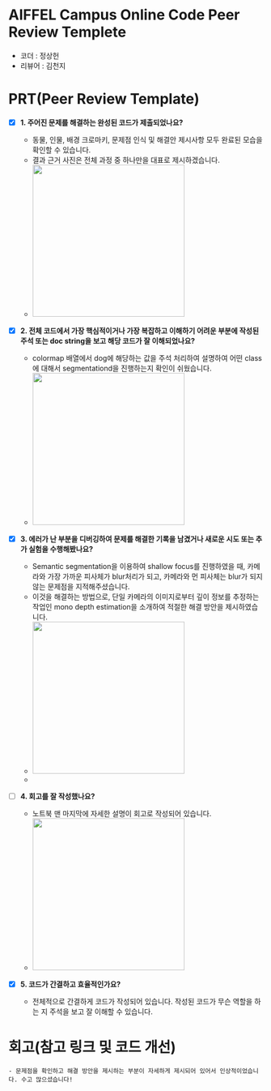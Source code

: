 # AIFFEL Campus Online Code Peer Review Templete
- 코더 : 정상헌
- 리뷰어 : 김천지

# PRT(Peer Review Template)
- [X]  **1. 주어진 문제를 해결하는 완성된 코드가 제출되었나요?**
    - 동물, 인물, 배경 크로마키, 문제점 인식 및 해결안 제시사항 모두 완료된 모습을 확인할 수 있습니다.
    - 결과 근거 사진은 전체 과정 중 하나만을 대표로 제시하겠습니다.
    - <img src="https://github.com/user-attachments/assets/6c0897f3-89ef-4ab3-81d4-e80e644bfc8b" width=300px/>
    
- [X]  **2. 전체 코드에서 가장 핵심적이거나 가장 복잡하고 이해하기 어려운 부분에 작성된 
주석 또는 doc string을 보고 해당 코드가 잘 이해되었나요?**
    - colormap 배열에서 dog에 해당하는 값을 주석 처리하여 설명하여 어떤 class에 대해서 segmentationd을 진행하는지 확인이 쉬웠습니다.
    - <img src="https://github.com/user-attachments/assets/01d1bc7e-84a5-4161-9f8a-71359f5807e4" width=300px/>
  
 
        
- [X]  **3. 에러가 난 부분을 디버깅하여 문제를 해결한 기록을 남겼거나
새로운 시도 또는 추가 실험을 수행해봤나요?**
    - Semantic segmentation을 이용하여 shallow focus를 진행하였을 때, 카메라와 가장 가까운 피사체가 blur처리가 되고, 카메라와 먼 피사체는 blur가 되지 않는 문제점을 지적해주셨습니다.
    - 이것을 해결하는 방법으로, 단일 카메라의 이미지로부터 깊이 정보를 추정하는 작업인 mono depth estimation을 소개하여 적절한 해결 방안을 제시하였습니다.
    - <img src="https://github.com/user-attachments/assets/deacad6d-c14a-42c8-b0a3-a32553f0d8b0" width=300px/>
    -

- [ ]  **4. 회고를 잘 작성했나요?**
    - 노트북 맨 마지막에 자세한 설명이 회고로 작성되어 있습니다.
    - <img src="https://github.com/user-attachments/assets/d5e382f1-dca3-4699-bf0d-7a539cc07740" width=300px/>
  

            
- [X]  **5. 코드가 간결하고 효율적인가요?**
    -  전체적으로 간결하게 코드가 작성되어 있습니다. 작성된 코드가 무슨 역할을 하는 지 주석을 보고 잘 이해할 수 있습니다.


# 회고(참고 링크 및 코드 개선)
    - 문제점을 확인하고 해결 방안을 제시하는 부분이 자세하게 제시되어 있어서 인상적이었습니다. 수고 많으셨습니다!
